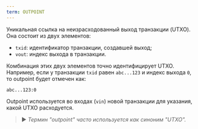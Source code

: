 ```yaml
---
term: OUTPOINT
---
```


Уникальная ссылка на неизрасходованный выход транзакции (UTXO). Она состоит из двух элементов:
* `txid`: идентификатор транзакции, создавшей выход;
* `vout`: индекс выхода в транзакции.

Комбинация этих двух элементов точно идентифицирует UTXO. Например, если у транзакции `txid` равен `abc...123` и индекс выхода `0`, то outpoint будет отмечен как:

```text
abc...123:0
```

Outpoint используется во входах (`vin`) новой транзакции для указания, какой UTXO расходуется.

> ► *Термин "outpoint" часто используется как синоним "UTXO".*
